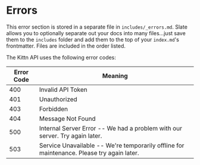 # Errors

<aside class="notice">
This error section is stored in a separate file in <code>includes/_errors.md</code>. Slate allows you to optionally separate out your docs into many files...just save them to the <code>includes</code> folder and add them to the top of your <code>index.md</code>'s frontmatter. Files are included in the order listed.
</aside>

The Kittn API uses the following error codes:


Error Code | Meaning
---------- | -------
400 | Invalid API Token
401 | Unauthorized
403 | Forbidden
404 | Message Not Found 
500 | Internal Server Error -- We had a problem with our server. Try again later.
503 | Service Unavailable -- We're temporarily offline for maintenance. Please try again later.
